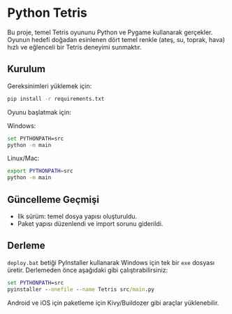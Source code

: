 # Python Tetris

Bu proje, temel Tetris oyununu Python ve Pygame kullanarak gerçekler. Oyunun hedefi doğadan esinlenen dört temel renkle (ateş, su, toprak, hava) hızlı ve eğlenceli bir Tetris deneyimi sunmaktır.

## Kurulum

Gereksinimleri yüklemek için:

```bash
pip install -r requirements.txt
```

Oyunu başlatmak için:

Windows:
```bash
set PYTHONPATH=src
python -m main
```
Linux/Mac:
```bash
export PYTHONPATH=src
python -m main
```

## Güncelleme Geçmişi

- Ilk sürüm: temel dosya yapısı oluşturuldu.
- Paket yapısı düzenlendi ve import sorunu giderildi.

## Derleme

`deploy.bat` betiği PyInstaller kullanarak Windows için tek bir `exe` dosyası
üretir. Derlemeden önce aşağıdaki gibi çalıştırabilirsiniz:

```bat
set PYTHONPATH=src
pyinstaller --onefile --name Tetris src/main.py
```

Android ve iOS için paketleme için Kivy/Buildozer gibi araçlar
yüklenebilir.
